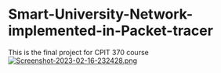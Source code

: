 # Smart-University-Network-implemented-in-Packet-tracer
This is the final project for CPIT 370 course
[![Screenshot-2023-02-16-232428.png](https://i.postimg.cc/MKFkSPPX/Screenshot-2023-02-16-232428.png)](https://postimg.cc/PPYVb4kk)

